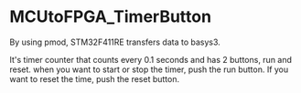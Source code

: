 # MCUtoFPGA_TimerButton
By using pmod, STM32F411RE transfers data to basys3.

It's timer counter that counts every 0.1 seconds and has 2 buttons, run and reset. when you want to start or stop the timer, push the run button. If you want to reset the time, push the reset button.
